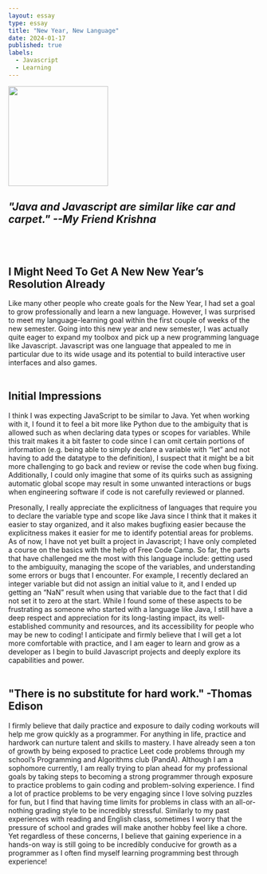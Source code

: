 ```yaml
---
layout: essay
type: essay
title: "New Year, New Language"
date: 2024-01-17
published: true
labels:
  - Javascript
  - Learning
---
```


<img width="200px" class="rounded float-start pe-4" src="https://upload.wikimedia.org/wikipedia/commons/6/6a/JavaScript-logo.png"> <br>

## *"Java and Javascript are similar like car and carpet." --My Friend Krishna* <br><br><br>

## I Might Need To Get A New New Year’s Resolution Already

Like many other people who create goals for the New Year, I had set a goal to grow professionally and learn a new language. 
However, I  was surprised to meet my language-learning goal within the first couple of weeks of the new semester. 
Going into this new year and new semester, I was actually quite eager to expand my toolbox and pick up a new programming language like Javascript. Javascript was one language that appealed to me in particular due to its wide usage and its potential to build interactive user interfaces and also games. <br><br>

## Initial Impressions

I think I was expecting JavaScript to be similar to Java. Yet when working with it, I found it to feel a bit more like Python due to the ambiguity that is allowed such as when declaring data types or scopes for variables. 
While this trait makes it a bit faster to code since I can omit certain portions of information (e.g. being able to simply declare a variable with “let” and not having to add the datatype to the definition), I suspect that it might be a bit more challenging to go back and review or revise the code when bug fixing. Additionally, I could only imagine that some of its quirks such as assigning automatic global scope may result in some unwanted interactions or bugs when engineering software if code is not carefully reviewed or planned.

Presonally, I really appreciate the explicitness of languages that require you to declare the variable type and scope like Java since I think that it makes it easier to stay organized, and it also makes bugfixing easier because the explicitness makes it easier for me to identify potential areas for problems. As of now, I have not yet built a project in Javascript; I have only completed a course on the basics with the help of Free Code Camp. So far, the parts that have challenged me the most with this language include: getting used to the ambiguuity, managing the scope of the variables, and understanding some errors or bugs that I encounter. 
For example, I recently declared an integer variable but did not assign an initial value to it, and I ended up getting an “NaN” result when using that variable due to the fact that I did not set it to zero at the start. 
While I found some of these aspects to be frustrating as someone who started with a language like Java, I still have a deep respect and appreciation for its long-lasting impact, its well-established community and resources, and its accessibility for people who may be new to coding! I anticipate and firmly believe that I will get a lot more comfortable with practice, and I am eager to learn and grow as a developer as I begin to build Javascript projects and deeply explore its capabilities and power.<br><br>


## "There is no substitute for hard work." -Thomas Edison 

I firmly believe that daily practice and exposure to daily coding workouts will help me grow quickly as a programmer. For anything in life, practice and hardwork can nurture talent and skills to mastery. I have already seen a ton of growth by being exposed to practice Leet code problems through my school’s Programming and Algorithms club (PandA). Although I am a sophomore currently, I am really trying to plan ahead for my professional goals by taking steps to becoming a strong programmer through exposure to practice problems to gain coding and problem-solving experience. 
I find a lot of practice problems to be very engaging since I love solving puzzles for fun, but I find that having time limits for problems in class with an all-or-nothing grading style to be incredibly stressful. Similarly to my past experiences with reading and English class, sometimes I worry that the pressure of school and grades will make another hobby feel like a chore. Yet regardless of these concerns, I believe that gaining experience in a hands-on way is still going to be incredibly conducive for growth as a programmer as I often find myself learning programming best through experience!

